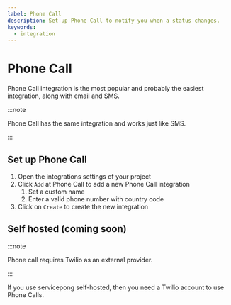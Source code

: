 ```yaml
---
label: Phone Call
description: Set up Phone Call to notify you when a status changes.
keywords:
  - integration
---
```


# Phone Call

Phone Call integration is the most popular and probably the easiest integration, along with email and SMS.

:::note

Phone Call has the same integration and works just like SMS.

:::

## Set up Phone Call

1. Open the integrations settings of your project
2. Click `Add` at Phone Call to add a new Phone Call integration
   1. Set a custom name
   2. Enter a valid phone number with country code
3. Click on `Create` to create the new integration

## Self hosted (coming soon)

:::note

Phone call requires Twilio as an external provider.

:::

If you use servicepong self-hosted, then you need a Twilio account to use Phone Calls.
